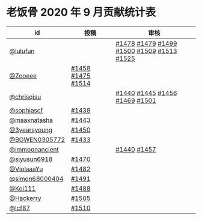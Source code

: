 # 老饭骨 2020 年 9 月贡献统计表

| id | 投稿 | 审核 |
| -- | --- | --- |
| [@lulufun](https://github.com/lulufun) | | [#1478](/../../issues/1478) [#1479](/../../issues/1479) [#1499](/../../issues/1499) [#1500](/../../issues/1500) [#1509](/../../issues/1509) [#1513](/../../issues/1513) [#1525](/../../issues/1525) |
| [@Zooeee](https://github.com/Zooeee) | [#1458](/../../issues/1458) [#1475](/../../issues/1475) [#1514](/../../issues/1514) | |
| [@chrisqisu](https://github.com/chrisqisu) | | [#1440](/../../issues/1440) [#1445](/../../issues/1445) [#1456](/../../issues/1456) [#1469](/../../issues/1469) [#1501](/../../issues/1501) |
| [@sophiascf](https://github.com/sophiascf) | [#1438](/../../issues/1438) | |
| [@maaxnatasha](https://github.com/maaxnatasha) | [#1443](/../../issues/1443) | |
| [@3yearsyoung](https://github.com/3yearsyoung) | [#1450](/../../issues/1450) | |
| [@BOWEN0305772](https://github.com/BOWEN0305772) | [#1433](/../../issues/1433) | |
| [@immoonancient](https://github.com/immoonancient) | | [#1440](/../../issues/1440) [#1457](/../../issues/1457) |
| [@siyusun6918](https://github.com/siyusun6918) | [#1470](/../../issues/1470) | |
| [@ViolaaaYu](https://github.com/ViolaaaYu) | [#1482](/../../issues/1482) | |
| [@simon68000404](https://github.com/simon68000404) | [#1491](/../../issues/1491) | |
| [@Koi111](https://github.com/Koi111) | [#1488](/../../issues/1488) | |
| [@Hackerry](https://github.com/Hackerry) | [#1505](/../../issues/1505) | |
| [@lcf87](https://github.com/lcf87) | [#1510](/../../issues/1510) | |